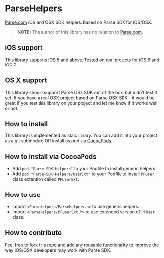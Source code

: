 ParseHelpers
===

[Parse.com][0] iOS and OSX SDK helpers. Based on Parse SDK for iOS/OSX.

> **NOTE:**
> The author of this library has no relation to [Parse.com][0].

iOS support
---

This library supports iOS 5 and above. Tested on real projects for iOS 6 and iOS 7.

OS X support
---

This library should support Parse OSX SDK out of the box, but didn't test it yet. If you have a real OSX project based on Parse OSX SDK - it would be great if you test this library on your project and let me know if it works well or not.

How to install
---

This library is implemented as staic library. You can add it into your project as a git submodule OR install as pod via [CocoaPods][1].

How to install via **CocoaPods**
---

- Add `pod "Parse-SDK-Helpers"` to your Podfile to install generic helpers.
- Add `pod "Parse-SDK-Helpers/UserExt"` to your Podfile to install `PFUser` class extention called `PFUserExt`.

How to use
---

- Import `<ParseHelpers/ParseHelpers.h>` to use generic helpers.
- Import `<ParseHelpers/PFUserExt.h>` to use extended version of `PFUser` class.

How to contribute
---

Feel free to fork this repo and add any reusable functionality to improve the way iOS/OSX developers may work with Parse SDK.

[0]: https://parse.com
[1]: http://cocoapods.org

